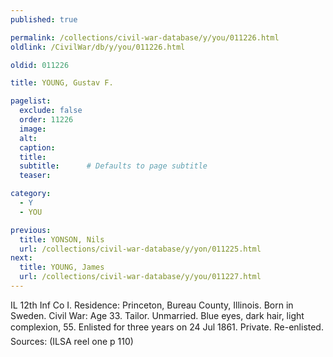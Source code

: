 ```yaml
---
published: true

permalink: /collections/civil-war-database/y/you/011226.html
oldlink: /CivilWar/db/y/you/011226.html

oldid: 011226

title: YOUNG, Gustav F.

pagelist:
  exclude: false
  order: 11226
  image: 
  alt:
  caption:
  title:
  subtitle:      # Defaults to page subtitle
  teaser:

category: 
  - Y 
  - YOU

previous:
  title: YONSON, Nils
  url: /collections/civil-war-database/y/yon/011225.html  
next:
  title: YOUNG, James
  url: /collections/civil-war-database/y/you/011227.html   
---
```

IL 12th Inf Co I. Residence: Princeton, Bureau County, Illinois. Born in Sweden. Civil War: Age 33. Tailor. Unmarried. Blue eyes, dark hair, light complexion, 5&#146;5&#148;. Enlisted for three years on 24 Jul 1861. Private. Re-enlisted. Sources: (ILSA reel one p 110)